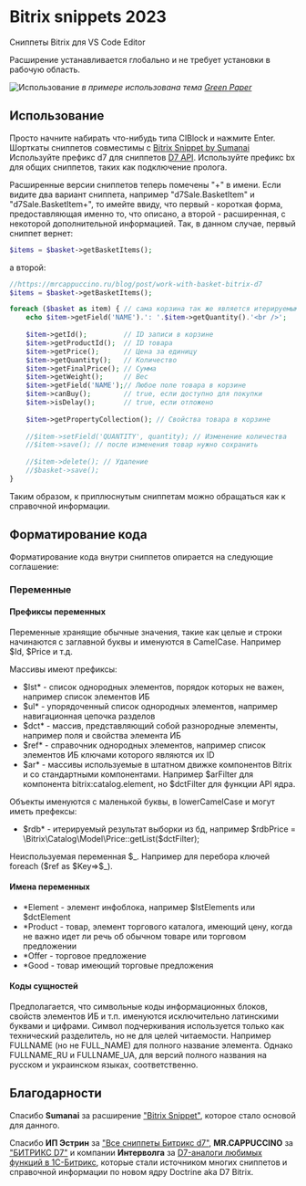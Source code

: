 # Bitrix snippets 2023

Сниппеты Bitrix для VS Code Editor

Расширение устанавливается глобально и не требует установки в рабочую область.

![Использование](images/sample.gif)
*в примере использована тема [Green Paper](https://marketplace.visualstudio.com/items?itemName=Suntechnic.green-papper)*

## Использование

Просто начните набирать что-нибудь типа CIBlock и нажмите Enter.
Шорткаты сниппетов совместимы с [Bitrix Snippet by Sumanai](https://marketplace.visualstudio.com/items?itemName=sumanai.bitrix-snippet)
Используйте префикс d7 для сниппетов [D7 API](https://dev.1c-bitrix.ru/api_d7/).
Используйте префикс bx для общих сниппетов, таких как подключение пролога.

Расширенные версии сниппетов теперь помечены "+" в имени. Если видите два вариант сниппета, например "d7Sale.BasketItem" и "d7Sale.BasketItem+", то имейте ввиду, что первый - короткая форма, предоставляющая именно то, что описано, а второй - расширенная, с некоторой дополнительной информацией. Так, в данном случае, первый сниппет вернет:
```php
$items = $basket->getBasketItems();
```
а второй:
```php
//https://mrcappuccino.ru/blog/post/work-with-basket-bitrix-d7
$items = $basket->getBasketItems();

foreach ($basket as item) { // сама корзина так же является итерируемым объектом
    echo $item->getField('NAME').': '.$item->getQuantity().'<br />';
    
    $item->getId();         // ID записи в корзине
    $item->getProductId();  // ID товара
    $item->getPrice();      // Цена за единицу
    $item->getQuantity();   // Количество
    $item->getFinalPrice(); // Сумма
    $item->getWeight();     // Вес
    $item->getField('NAME');// Любое поле товара в корзине
    $item->canBuy();        // true, если доступно для покупки
    $item->isDelay();       // true, если отложено
    
    $item->getPropertyCollection(); // Свойства товара в корзине
    
    //$item->setField('QUANTITY', quantity); // Изменение количества
    //$item->save(); // после изменения товар нужно сохранить
    
    //$item->delete(); // Удаление
    //$basket->save();
}
```
Таким образом, к приплюснутым сниппетам можно обращаться как к справочной информации.

## Форматирование кода

Форматирование кода внутри сниппетов опирается на следующие соглашение:

### Переменные

#### Префиксы переменных

Переменные хранящие обычные значения, такие как целые и строки начинаются с заглавной буквы и именуются в CamelCase. Например $Id, $Price и т.д.

Массивы имеют префиксы:  
- $lst* - список однородных элементов, порядок которых не важен, например список элементов ИБ
- $ul* - упорядоченный список однородных элементов, например навигационная цепочка разделов
- $dct* - массив, представляющий собой разнородные элементы, например поля и свойства элемента ИБ
- $ref* - справочник однородных элементов, например список элементов ИБ ключами которого являются их ID
- $ar* - массивы используемые в штатном движке компонентов Bitrix и со стандартными компонентами. Например $arFilter для компонента bitrix:catalog.element, но $dctFilter для функции API ядра.

Объекты именуются с маленькой буквы, в lowerCamelCase и могут иметь префексы:
- $rdb* - итерируемый результат выборки из бд, например $rdbPrice = \Bitrix\Catalog\Model\Price::getList($dctFilter);

Неиспользуемая переменная \$\_. 
Например для перебора ключей foreach (\$ref as \$Key=>\$\_).

#### Имена переменных

- *Element - элемент инфоблока, например $lstElements или $dctElement
- *Product - товар, элемент торгового каталога, имеющий цену, когда не важно идет ли речь об обычном товаре или торговом предложении
- *Offer - торговое предложение
- *Good - товар имеющий торговые предложения

#### Коды сущностей

Предполагается, что символьные коды информационных блоков, свойств элементов ИБ и т.п. именуются исключительно латинскими буквами и цифрами. Символ подчеркивания используется только как технический разделитель, но не для целей читаемости. Например FULLNAME (но не FULL_NAME) для полного название элемента. Однако FULLNAME_RU и FULLNAME_UA, для версий полного названия на русском и украинском языках, соответственно.

## Благодарности

Спасибо **Sumanai** за расширение ["Bitrix Snippet"](https://marketplace.visualstudio.com/items?itemName=sumanai.bitrix-snippet), которое стало основой для данного.

Спасибо **ИП Эстрин** за ["Все сниппеты Битрикс d7"](https://estrin.pw/bitrix-d7-snippets/), **MR.CAPPUCCINO** за ["БИТРИКС D7"](https://mrcappuccino.ru/blog/category/bitrix-d7) и компании **Интерволга** за [D7-аналоги любимых функций в 1С-Битрикс](https://www.intervolga.ru/blog/projects/d7-analogi-lyubimykh-funktsiy-v-1s-bitriks/), которые стали источником многих сниппетов и справочной информации по новом ядру Doctrine aka D7 Bitrix.
